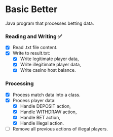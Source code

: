 # Basic Better  
Java program that processes betting data.  

### Reading and Writing ✅
- [x] Read .txt file content.
- [x] Write to result.txt:
  -  [x] Write legitimate player data,
  -  [x] Write illegitimate player data,
  -  [x] Write casino host balance.

### Processing  
- [x] Process match data into a class.
- [x] Process player data:
  - [x] Handle DEPOSIT action, 
  - [x] Handle WITHDRAW action, 
  - [x] Handle BET action,
  - [x] Handle illegal action.
- [ ] Remove all previous actions of illegal players.